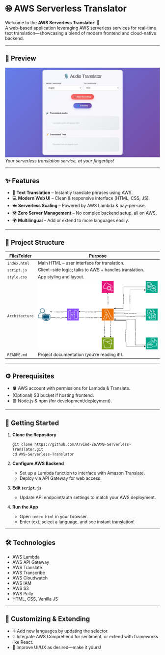 # 🌐 AWS Serverless Translator

Welcome to the **AWS Serverless Translator**! 🚀  
A web-based application leveraging AWS serverless services for real-time text translation—showcasing a blend of modern frontend and cloud-native backend.

---

## 🎨 Preview

![Web page](Images/WebPage.jpeg)  
*Your serverless translation service, at your fingertips!*

---

## ✨ Features

- 🔄 **Text Translation** – Instantly translate phrases using AWS.
- 💻 **Modern Web UI** – Clean & responsive interface (HTML, CSS, JS).
- ☁️ **Serverless Scaling** – Powered by AWS Lambda & pay-per-use.
- 🛠️ **Zero Server Management** – No complex backend setup, all on AWS.
- 🌍 **Multilingual** – Add or extend to more languages easily.

---

## 📁 Project Structure

| File/Folder   | Purpose                                                      |
| ------------- | ------------------------------------------------------------ |
| `index.html`  | Main HTML – user interface for translation.                  |
| `script.js`   | Client-side logic; talks to AWS + handles translation.       |
| `style.css`   | App styling and layout.                                      |
| `Architecture`| ![Image](Images/translator_arc.png)                          |
| `README.md`   | Project documentation (you’re reading it!).                  |

---

## ⚙️ Prerequisites

- 🪣 AWS account with permissions for Lambda & Translate.
- (Optional) S3 bucket if hosting frontend.
- 🟩 Node.js & npm (for development/deployment).

---

## 🚀 Getting Started

1. **Clone the Repository**
    ```
    git clone https://github.com/Arvind-26/AWS-Serverless-Translator.git
    cd AWS-Serverless-Translator
    ```

2. **Configure AWS Backend**  
   - Set up a Lambda function to interface with Amazon Translate.
   - Deploy via API Gateway for web access.

3. **Edit `script.js`**  
   - Update API endpoint/auth settings to match your AWS deployment.

4. **Run the App**
   - Open `index.html` in your browser.
   - Enter text, select a language, and see instant translation!

---

## 🛠️ Technologies

- AWS Lambda
- AWS API Gateway
- AWS Translate
- AWS Transcribe
- AWS Cloudwatch
- AWS IAM
- AWS S3
- AWS Polly 
- HTML, CSS, Vanilla JS

---

## 🧩 Customizing & Extending

- ➕ Add new languages by updating the selector.
- 💡 Integrate AWS Comprehend for sentiment, or extend with frameworks like React.
- 🎨 Improve UI/UX as desired—make it yours!
